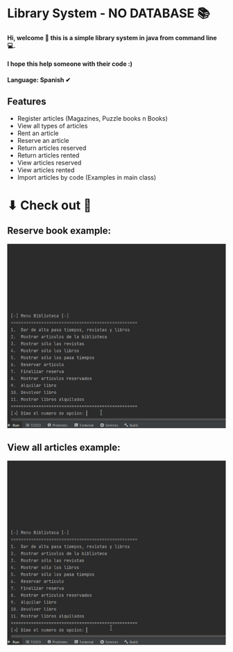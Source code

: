 # Library System - NO DATABASE 📚

#### Hi, welcome 👋 this is a simple library system in java from command line 💻.
#### I hope this help someone with their code :) 
#### Language: Spanish ✔

## Features
- Register articles (Magazines, Puzzle books n Books)
- View all types of articles
- Rent an article
- Reserve an article
- Return articles reserved
- Return articles rented
- View articles reserved
- View articles rented
- Import articles by code (Examples in main class)


# ⬇ Check out 👀
## Reserve book example:
![](https://github.com/ShxwZ/Biblioteca/blob/master/ResourcesREADME/ReserveArticles.gif)
## View all articles example:
![](https://github.com/ShxwZ/Biblioteca/blob/master/ResourcesREADME/ViewArticles.gif)

